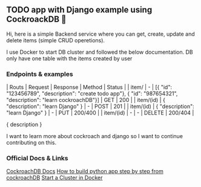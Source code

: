 ## TODO app with Django example using CockroackDB :snake: 

Hi, here is a simple Backend service where you can get, create, update and delete items (simple CRUD operetions).

I use Docker to start DB cluster and followed the below documentation. 
DB only have one table with the items created by user

### Endpoints & examples
| Routs | Request | Response | Method | Status |
| item/ | - | [{ "id": "123456789", "description": "create todo app"}, { "id": "987654321", "description": "learn cockroachDB"}] | GET | 200 |
| item/(id) | { "description": "learn Django" } | - | POST | 201 |
| item/(id) | { "description": "learn Django" } | - | PUT | 200/400 |
| item/(id) | - | - | DELETE | 200/404 |


{
    description
}


I want to learn more about cockroach and django so I want to continue contributing on this.

### Official Docs & Links
[CockroachDB Docs](https://www.cockroachlabs.com/docs/stable/)
[How to build python app step by step from cockroachDB](https://www.cockroachlabs.com/docs/stable/build-a-python-app-with-cockroachdb-django.html)
[Start a Cluster in Docker](https://www.cockroachlabs.com/docs/v20.1/start-a-local-cluster-in-docker-mac.html)

